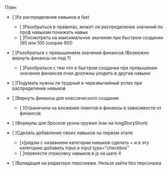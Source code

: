 План:  
- [ ]fix распределение навыков в fast  
    - [ ]Разобраться в правилах, может ли распределение значений по проф навыкам понижать навык  
    - [ ]Посмотреть на максимальное значение при быстром создании (90 или 100 (скорее 90))
- [ ]Разобраться с превышением значения финансов (Возможно вернуть финансы но под ?)  
    - [ ]Разобраться с тем что в быстром создании при превышении значения финансов очки доолжны уходить в другие навыки  
- [ ]Подумать нужны ли трудный и черезвычайный успех при распределении навыков  

- [ ]Вернуть финансы для классического создания  
    - [ ]Ограничени на вложение поинтов в финансы в зависимости от финансов  

- [ ]Формулы для бросков урона оружия (как на longStoryShort)

- [ ]Сделать добавление своих навыков на первом этапе
    - [x]рядом с названием категории навыков сделать + и в эту категорию добавить input и input type="checkbox"
    - [ ]перенести отрисовку навыков в js на шаге 4

- [ ]Валидация на редакторе персонажа. Нельзя зайти без персонажа
